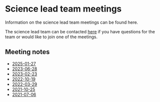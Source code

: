 Science lead team meetings
==========================

Information on the science lead team meetings can be found here.

The science lead team can be contacted
[here](https://github.com/orgs/ESMValGroup/teams/scientific-lead-development-team)
if you have questions for the team or would like to join one of the meetings.

Meeting notes
-------------
  - [2025-01-27](Minutes/20250127.md)
  - [2023-06-28](Minutes/20230628.md)
  - [2023-02-23](Minutes/20230223.md)
  - [2022-10-19](Minutes/20221019.md)
  - [2022-03-29](Minutes/20220329.md)
  - [2021-10-25](Minutes/20211025.md)
  - [2021-07-06](Minutes/20210706.md)
